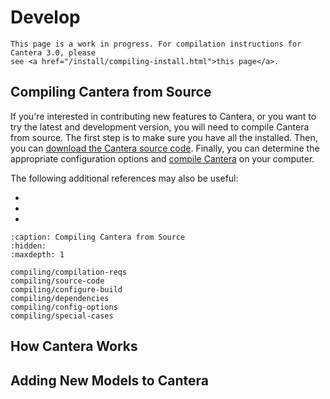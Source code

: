 # Develop

```{caution}
This page is a work in progress. For compilation instructions for Cantera 3.0, please
see <a href="/install/compiling-install.html">this page</a>.
```

## Compiling Cantera from Source

If you're interested in contributing new features to Cantera, or you want to try the
latest and development version, you will need to compile Cantera from source. The first
step is to make sure you have all the [](compiling/compilation-reqs) installed. Then,
you can [download the Cantera source code](compiling/source-code). Finally, you can
determine the appropriate configuration options and [compile
Cantera](compiling/configure-build) on your computer.

The following additional references may also be useful:

- [](compiling/dependencies.md)
- [](compiling/config-options)
- [](compiling/special-cases)

```{toctree}
:caption: Compiling Cantera from Source
:hidden:
:maxdepth: 1

compiling/compilation-reqs
compiling/source-code
compiling/configure-build
compiling/dependencies
compiling/config-options
compiling/special-cases
```

## How Cantera Works

## Adding New Models to Cantera
